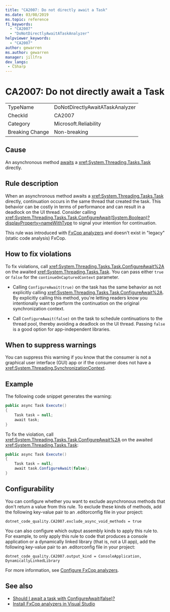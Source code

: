 ```yaml
---
title: "CA2007: Do not directly await a Task"
ms.date: 03/08/2019
ms.topic: reference
f1_keywords:
  - "CA2007"
  - "DoNotDirectlyAwaitATaskAnalyzer"
helpviewer_keywords:
  - "CA2007"
author: gewarren
ms.author: gewarren
manager: jillfra
dev_langs:
 - CSharp
---
```

# CA2007: Do not directly await a Task

|||
|-|-|
|TypeName|DoNotDirectlyAwaitATaskAnalyzer|
|CheckId|CA2007|
|Category|Microsoft.Reliability|
|Breaking Change|Non-breaking|

## Cause

An asynchronous method [awaits](/dotnet/csharp/language-reference/keywords/await) a <xref:System.Threading.Tasks.Task> directly.

## Rule description

When an asynchronous method awaits a <xref:System.Threading.Tasks.Task> directly, continuation occurs in the same thread that created the task. This behavior can be costly in terms of performance and can result in a deadlock on the UI thread. Consider calling <xref:System.Threading.Tasks.Task.ConfigureAwait(System.Boolean)?displayProperty=nameWithType> to signal your intention for continuation.

This rule was introduced with [FxCop analyzers](install-fxcop-analyzers.md) and doesn't exist in "legacy" (static code analysis) FxCop.

## How to fix violations

To fix violations, call <xref:System.Threading.Tasks.Task.ConfigureAwait%2A> on the awaited <xref:System.Threading.Tasks.Task>. You can pass either `true` or `false` for the `continueOnCapturedContext` parameter.

- Calling `ConfigureAwait(true)` on the task has the same behavior as not explicitly calling <xref:System.Threading.Tasks.Task.ConfigureAwait%2A>. By explicitly calling this method, you're letting readers know you intentionally want to perform the continuation on the original synchronization context.

- Call `ConfigureAwait(false)` on the task to schedule continuations to the thread pool, thereby avoiding a deadlock on the UI thread. Passing `false` is a good option for app-independent libraries.

## When to suppress warnings

You can suppress this warning if you know that the consumer is not a graphical user interface (GUI) app or if the consumer does not have a <xref:System.Threading.SynchronizationContext>.

## Example

The following code snippet generates the warning:

```csharp
public async Task Execute()
{
    Task task = null;
    await task;
}
```

To fix the violation, call <xref:System.Threading.Tasks.Task.ConfigureAwait%2A> on the awaited <xref:System.Threading.Tasks.Task>:

```csharp
public async Task Execute()
{
    Task task = null;
    await task.ConfigureAwait(false);
}
```

## Configurability

You can configure whether you want to exclude asynchronous methods that don't return a value from this rule. To exclude these kinds of methods, add the following key-value pair to an .editorconfig file in your project:

```
dotnet_code_quality.CA2007.exclude_async_void_methods = true
```

You can also configure which output assembly kinds to apply this rule to. For example, to only apply this rule to code that produces a console application or a dynamically linked library (that is, not a UI app), add the following key-value pair to an .editorconfig file in your project:

```
dotnet_code_quality.CA2007.output_kind = ConsoleApplication, DynamicallyLinkedLibrary
```

For more information, see [Configure FxCop analyzers](configure-fxcop-analyzers.md).

## See also

- [Should I await a task with ConfigureAwait(false)?](https://github.com/Microsoft/vs-threading/blob/master/doc/cookbook_vs.md#should-i-await-a-task-with-configureawaitfalse)
- [Install FxCop analyzers in Visual Studio](install-fxcop-analyzers.md)